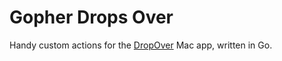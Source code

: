 # Gopher Drops Over
Handy custom actions for the [DropOver](http://dropoverapp.com) Mac app, written in Go.
